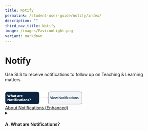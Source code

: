 ```yaml
---
title: Notify
permalink: /student-user-guide/notify/index/
description: ""
third_nav_title: Notify
image: /images/FaviconLight.png
variant: markdown
---
```

<h1>Notify</h1>
<p>Use SLS to receive notifications to follow up on Teaching &amp; Learning matters.</p>
<br>
<img style="width: 50%;" src="/images/1Student/Flow-Notify.png">
<br>
<a target="_blank" href="/student-user-guide/notify/about-notifications/">About Notifications (Enhanced) </a>
<details><summary><h4>A. What are Notifications? </h4></summary>
<ul>
<li><a target="_blank" href="/student-user-guide/notify/view-notifications/">(A1) View Notifications </a></li>
</ul>
</details>